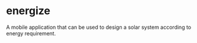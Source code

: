 # energize

A mobile application that can be used to design a solar system according to energy requirement.
